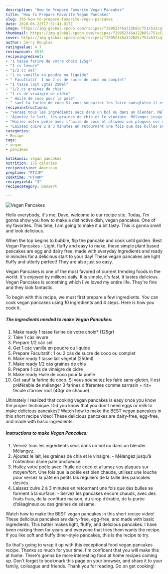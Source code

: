 ```yaml
---
description: "How to Prepare Favorite Vegan Pancakes"
title: "How to Prepare Favorite Vegan Pancakes"
slug: 356-how-to-prepare-favorite-vegan-pancakes
date: 2020-06-22T17:37:41.917Z
image: https://img-global.cpcdn.com/recipes/f29952345a322b85/751x532cq70/vegan-pancakes-photo-principale-de-la-recette.jpg
thumbnail: https://img-global.cpcdn.com/recipes/f29952345a322b85/751x532cq70/vegan-pancakes-photo-principale-de-la-recette.jpg
cover: https://img-global.cpcdn.com/recipes/f29952345a322b85/751x532cq70/vegan-pancakes-photo-principale-de-la-recette.jpg
author: Jerry Douglas
ratingvalue: 4.7
reviewcount: 8515
recipeingredient:
- "1 tasse farine de votre choix 125gr"
- "1 cs levure"
- "1/2 cc sel"
- "1 cc vanille en poudre ou liquide"
- " Facultatif  1 ou 2 cs de sucre de coco ou complet"
- "1 tasse lait vgtal 250ml"
- "1/2 cs graines de chia"
- "1 cs de vinaigre de cidre"
- " Huile de coco pour la pole"
- " sauf la farine de coco Si vous souhaitez les faire sansgluten il est prfrable de mlanger 3 farines diffrentes comme sarrasin  riz fcule darrow root 40gr de chaque"
recipeinstructions:
- "Versez tous les ingrédients secs dans un bol ou dans un blender. Mélangez."
- "Ajoutez le lait, les graines de chia et le vinaigre. Mélangez jusqu’à l’obtention d’une pate onctueuse."
- "Huilez votre poêle avec l’huile de coco et allumez vos plaques sur moyen/fort. Une fois que la poêle est bien chaude, utilisez une louche pour versez la pâte en petits tas réguliers de la taille des pancakes désirés."
- "Laissez cuire 2 à 3 minutes en retournant une fois que des bulles se forment à la surface. Servez les pancakes encore chauds, avec des fruits frais, de la confiture maison, du sirop d’érable, de la purée d’oléagineux ou des graines de sésame."
categories:
- Recipe
tags:
- vegan
- pancakes

katakunci: vegan pancakes 
nutrition: 176 calories
recipecuisine: American
preptime: "PT31M"
cooktime: "PT49M"
recipeyield: "3"
recipecategory: Dessert

---
```



![Vegan Pancakes](https://img-global.cpcdn.com/recipes/f29952345a322b85/751x532cq70/vegan-pancakes-photo-principale-de-la-recette.jpg)

Hello everybody, it's me, Dave, welcome to our recipe site. Today, I'm gonna show you how to make a distinctive dish, vegan pancakes. One of my favorites. This time, I am going to make it a bit tasty. This is gonna smell and look delicious.

When the top begins to bubble, flip the pancake and cook until golden. Best Vegan Pancakes - Light, fluffy and easy to make, these simple plant based pancakes are egg and dairy free, made with everyday ingredients and ready in minutes for a delicious start to your day! These vegan pancakes are light fluffy and utterly perfect! They are also just so easy.

Vegan Pancakes is one of the most favored of current trending foods in the world. It's enjoyed by millions daily. It is simple, it's fast, it tastes delicious. Vegan Pancakes is something which I've loved my entire life. They're fine and they look fantastic.


To begin with this recipe, we must first prepare a few ingredients. You can cook vegan pancakes using 10 ingredients and 4 steps. Here is how you cook it.

<!--inarticleads1-->

##### The ingredients needed to make Vegan Pancakes:

1. Make ready 1 tasse farine de votre choix* (125gr)
1. Take 1 càs levure
1. Prepare 1/2 càc sel
1. Get 1 càc vanille en poudre ou liquide
1. Prepare  Facultatif : 1 ou 2 càs de sucre de coco ou complet
1. Make ready 1 tasse lait végétal (250ml)
1. Make ready 1/2 càs graines de chia
1. Prepare 1 càs de vinaigre de cidre
1. Make ready  Huile de coco pour la poêle
1. Get  sauf la farine de coco. Si vous souhaitez les faire sans-gluten, il est préférable de mélanger 3 farines différentes comme sarrasin + riz+ fécule d’arrow root (40gr de chaque)


Ultimately I realized that cooking vegan pancakes is easy once you know the proper technique. Did you know that you don&#39;t need eggs or milk to make delicious pancakes? Watch how to make the BEST vegan pancakes in this short recipe video! These delicious pancakes are dairy-free, egg-free, and made with basic ingredients. 

<!--inarticleads2-->

##### Instructions to make Vegan Pancakes:

1. Versez tous les ingrédients secs dans un bol ou dans un blender. Mélangez.
1. Ajoutez le lait, les graines de chia et le vinaigre. - Mélangez jusqu’à l’obtention d’une pate onctueuse.
1. Huilez votre poêle avec l’huile de coco et allumez vos plaques sur moyen/fort. Une fois que la poêle est bien chaude, utilisez une louche pour versez la pâte en petits tas réguliers de la taille des pancakes désirés.
1. Laissez cuire 2 à 3 minutes en retournant une fois que des bulles se forment à la surface. - Servez les pancakes encore chauds, avec des fruits frais, de la confiture maison, du sirop d’érable, de la purée d’oléagineux ou des graines de sésame.


Watch how to make the BEST vegan pancakes in this short recipe video! These delicious pancakes are dairy-free, egg-free, and made with basic ingredients. This batter makes light, fluffy, and delicious pancakes. I have been making them for years and everyone that tries them wants the recipe. If you like soft and fluffy diner-style pancakes, this is the recipe to try. 

So that's going to wrap it up with this exceptional food vegan pancakes recipe. Thanks so much for your time. I'm confident that you will make this at home. There's gonna be more interesting food at home recipes coming up. Don't forget to bookmark this page on your browser, and share it to your family, colleague and friends. Thank you for reading. Go on get cooking!
